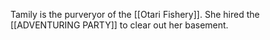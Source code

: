 Tamily is the  purveryor of the [[Otari Fishery]]. She hired the [[ADVENTURING PARTY]] to clear out her basement.